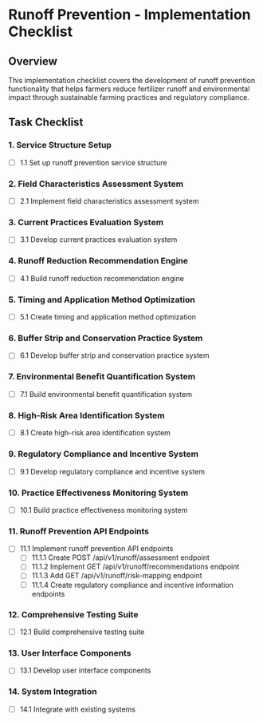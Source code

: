 # Runoff Prevention - Implementation Checklist

## Overview
This implementation checklist covers the development of runoff prevention functionality that helps farmers reduce fertilizer runoff and environmental impact through sustainable farming practices and regulatory compliance.

## Task Checklist

### 1. Service Structure Setup
- [ ] 1.1 Set up runoff prevention service structure

### 2. Field Characteristics Assessment System
- [ ] 2.1 Implement field characteristics assessment system

### 3. Current Practices Evaluation System
- [ ] 3.1 Develop current practices evaluation system

### 4. Runoff Reduction Recommendation Engine
- [ ] 4.1 Build runoff reduction recommendation engine

### 5. Timing and Application Method Optimization
- [ ] 5.1 Create timing and application method optimization

### 6. Buffer Strip and Conservation Practice System
- [ ] 6.1 Develop buffer strip and conservation practice system

### 7. Environmental Benefit Quantification System
- [ ] 7.1 Build environmental benefit quantification system

### 8. High-Risk Area Identification System
- [ ] 8.1 Create high-risk area identification system

### 9. Regulatory Compliance and Incentive System
- [ ] 9.1 Develop regulatory compliance and incentive system

### 10. Practice Effectiveness Monitoring System
- [ ] 10.1 Build practice effectiveness monitoring system

### 11. Runoff Prevention API Endpoints
- [ ] 11.1 Implement runoff prevention API endpoints
  - [ ] 11.1.1 Create POST /api/v1/runoff/assessment endpoint
  - [ ] 11.1.2 Implement GET /api/v1/runoff/recommendations endpoint
  - [ ] 11.1.3 Add GET /api/v1/runoff/risk-mapping endpoint
  - [ ] 11.1.4 Create regulatory compliance and incentive information endpoints

### 12. Comprehensive Testing Suite
- [ ] 12.1 Build comprehensive testing suite

### 13. User Interface Components
- [ ] 13.1 Develop user interface components

### 14. System Integration
- [ ] 14.1 Integrate with existing systems
